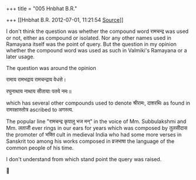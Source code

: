 +++
title = "005 Hnbhat B.R."

+++
[[Hnbhat B.R.	2012-07-01, 11:21:54 [Source](https://groups.google.com/g/bvparishat/c/O2jJrd1FnC4)]]



I don't think the question was whether the compound word रामचन्द्र was used or not, either as compound or isolated. Nor any other names used in Ramayana itself was the point of query. But the question in my opinion whether the compound word was used as such in Valmiki's Ramayana or a later usage.

  

The question was around the opinion

  

रामाय रामभद्राय रामचन्द्राय वेधसे।

रघुनाथाय नाथाय सीतायाः पतये नमः॥

  

which has several other compounds used to denote श्रीरामः, दाशरथिः as found in रामरक्षास्तोत्र ascribed to अगस्त्य.

  

The popular line "रामचन्द्र कृपालु भज मन्" in the voice of Mm. Subbulakshmi and Mm. लताजी ever rings in our ears for years which was composed by तुलसीदास the promoter of भक्ति cult in medieval India who had some more verses in Sanskrit too among his works composed in व्रजभाषा the language of the common people of his time.

  

I don't understand from which stand point the query was raised.



